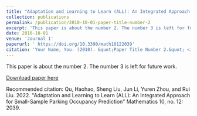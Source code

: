 ```yaml
---
title: "Adaptation and Learning to Learn (ALL): An Integrated Approach for Small-Sample Parking Occupancy Prediction"
collection: publications
permalink: /publication/2010-10-01-paper-title-number-2
excerpt: 'This paper is about the number 2. The number 3 is left for future work.'
date: 2010-10-01
venue: 'Journal 1'
paperurl: ' https://doi.org/10.3390/math10122039'
citation: 'Your Name, You. (2010). &quot;Paper Title Number 2.&quot; <i>Journal 1</i>. 1(2).'
---
```

This paper is about the number 2. The number 3 is left for future work.

[Download paper here](https://quhaoh233.github.io/quhaoh.github.io/files/paper2.pdf)

Recommended citation: Qu, Haohao, Sheng Liu, Jun Li, Yuren Zhou, and Rui Liu. 2022. "Adaptation and Learning to Learn (ALL): An Integrated Approach for Small-Sample Parking Occupancy Prediction" Mathematics 10, no. 12: 2039.
